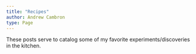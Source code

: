 ```yaml
---
title: "Recipes"
author: Andrew Cambron
type: Page
---
```

These posts serve to catalog some of my favorite experiments/discoveries in the kitchen.
